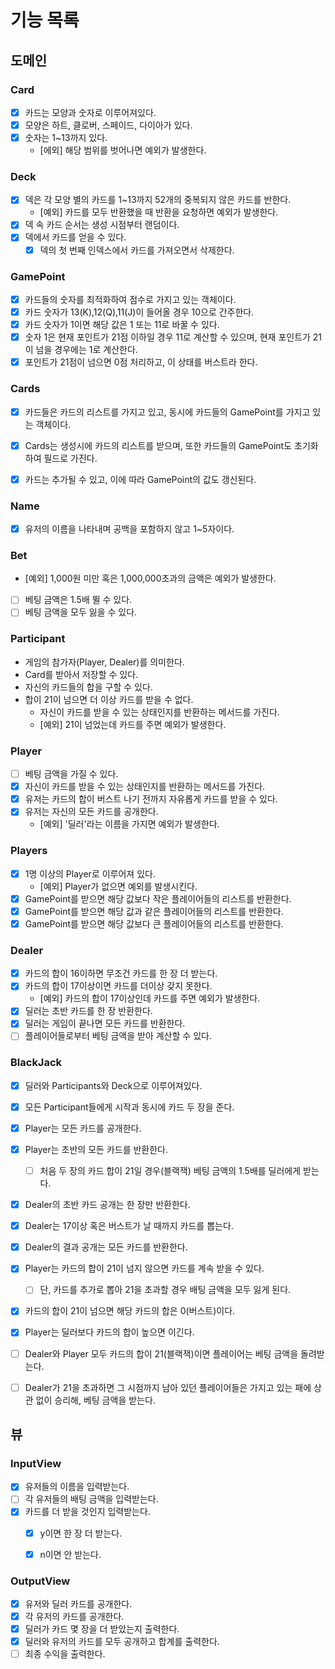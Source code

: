 # 기능 목록

## 도메인

### Card
- [x] 카드는 모양과 숫자로 이루어져있다.
- [x] 모양은 하트, 클로버, 스페이드, 다이아가 있다.
- [x] 숫자는 1~13까지 있다.
  - [에외] 해당 범위를 벗어나면 예외가 발생한다.

### Deck
- [x] 덱은 각 모양 별의 카드를 1~13까지 52개의 중복되지 않은 카드를 반한다.
  - [예외] 카드를 모두 반환했을 때 반환을 요청하면 예외가 발생한다.
- [x] 덱 속 카드 순서는 생성 시점부터 랜덤이다.
- [x] 덱에서 카드를 얻을 수 있다.
  - [x] 덱의 첫 번째 인덱스에서 카드를 가져오면서 삭제한다.

### GamePoint
- [x] 카드들의 숫자를 최적화하여 점수로 가지고 있는 객체이다.
- [x] 카드 숫자가 13(K),12(Q),11(J)이 들어올 경우 10으로 간주한다.
- [x] 카드 숫자가 1이면 해당 값은 1 또는 11로 바꿀 수 있다.
- [x] 숫자 1은 현재 포인트가 21점 이하일 경우 11로 계산할 수 있으며, 현재 포인트가 21이 넘을 경우에는 1로 계산한다.
- [x] 포인트가 21점이 넘으면 0점 처리하고, 이 상태를 버스트라 한다.

### Cards
- [x] 카드들은 카드의 리스트를 가지고 있고, 동시에 카드들의 GamePoint를 가지고 있는 객체이다.
- [x] Cards는 생성시에 카드의 리스트를 받으며, 또한 카드들의 GamePoint도 초기화하여 필드로 가진다.
- [x] 카드는 추가될 수 있고, 이에 따라 GamePoint의 값도 갱신된다.


### Name
- [x] 유저의 이름을 나타내며 공백을 포함하지 않고 1~5자이다.

### Bet
- [예외] 1,000원 미만 혹은 1,000,000초과의 금액은 예외가 발생한다.
- [ ] 베팅 금액은 1.5배 뛸 수 있다.
- [ ] 베팅 금액을 모두 잃을 수 있다.

### Participant
- 게임의 참가자(Player, Dealer)를 의미한다.
- Card를 받아서 저장할 수 있다.
- 자신의 카드들의 합을 구할 수 있다.
- 합이 21이 넘으면 더 이상 카드를 받을 수 없다.
  - 자신이 카드를 받을 수 있는 상태인지를 반환하는 메서드를 가진다.
  - [예외] 21이 넘었는데 카드를 주면 예외가 발생한다.

### Player
- [ ] 베팅 금액을 가질 수 있다.
- [x] 자신이 카드를 받을 수 있는 상태인지를 반환하는 메서드를 가진다.
- [x] 유저는 카드의 합이 버스트 나기 전까지 자유롭게 카드를 받을 수 있다.
- [x] 유저는 자신의 모든 카드를 공개한다.
  - [예외] '딜러'라는 이름을 가지면 예외가 발생한다.

### Players
- [x] 1명 이상의 Player로 이루어져 있다.
  - [예외] Player가 없으면 예외를 발생시킨다.
- [x] GamePoint를 받으면 해당 값보다 작은 플레이어들의  리스트를 반환한다.
- [x] GamePoint를 받으면 해당 값과 같은 플레이어들의 리스트를 반환한다.
- [x] GamePoint를 받으면 해당 값보다 큰 플레이어들의 리스트를 반환한다.

### Dealer
- [x] 카드의 합이 16이하면 무조건 카드를 한 장 더 받는다.
- [x] 카드의 합이 17이상이면 카드를 더이상 갖지 못한다.
  - [예외] 카드의 합이 17이상인데 카드를 주면 예외가 발생한다.
- [x] 딜러는 초반 카드를 한 장 반환한다.
- [x] 딜러는 게임이 끝나면 모든 카드를 반환한다.
- [ ] 플레이어들로부터 베팅 금액을 받아 계산할 수 있다.

### BlackJack
- [x] 딜러와 Participants와 Deck으로 이루어져있다.
- [x] 모든 Participant들에게 시작과 동시에 카드 두 장을 준다.
- [x] Player는 모든 카드를 공개한다.
- [x] Player는 초반의 모든 카드를 반환한다.
  - [ ] 처음 두 장의 카드 합이 21일 경우(블랙잭) 베팅 금액의 1.5배를 딜러에게 받는다. 
- [x] Dealer의 초반 카드 공개는 한 장만 반환한다.
- [x] Dealer는 17이상 혹은 버스트가 날 때까지 카드를 뽑는다.
- [x] Dealer의 결과 공개는 모든 카드를 반환한다.
- [x] Player는 카드의 합이 21이 넘지 않으면 카드를 계속 받을 수 있다.
  - [ ] 단, 카드를 추가로 뽑아 21을 초과할 경우 배팅 금액을 모두 잃게 된다.
- [x] 카드의 합이 21이 넘으면 해당 카드의 합은 0(버스트)이다.
- [x] Player는 딜러보다 카드의 합이 높으면 이긴다.
- [ ] Dealer와 Player 모두 카드의 합이 21(블랙잭)이면 플레이어는 베팅 금액을 돌려받는다.
- [ ] Dealer가 21을 초과하면 그 시점까지 남아 있던 플레이어들은 가지고 있는 패에 상관 없이 승리해, 베팅 금액을 받는다.


## 뷰

### InputView

- [x] 유저들의 이름을 입력받는다.
- [ ] 각 유저들의 배팅 금액을 입력받는다.
- [x] 카드를 더 받을 것인지 입력받는다.
  - [x] y이면 한 장 더 받는다.
  - [x] n이면 안 받는다.


### OutputView

- [x] 유저와 딜러 카드를 공개한다.
- [x] 각 유저의 카드를 공개한다.
- [x] 딜러가 카드 몇 장을 더 받았는지 출력한다.
- [x] 딜러와 유저의 카드를 모두 공개하고 합계를 출력한다.
- [ ] 최종 수익을 출력한다.

